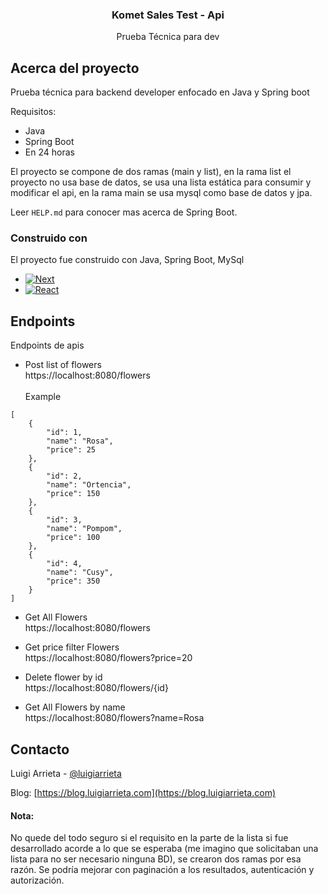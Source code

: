 <h3 align="center">Komet Sales Test - Api</h3>

  <p align="center">
    Prueba Técnica para dev
  </p>

<!-- ABOUT THE PROJECT -->
## Acerca del proyecto

Prueba técnica para backend developer enfocado en Java y Spring boot

Requisitos:
* Java
* Spring Boot
* En 24 horas

El proyecto se compone de dos ramas (main y list), en la rama list el proyecto no usa base de datos, se usa una lista estática para consumir y modificar el api, en la rama main se usa mysql como base de datos y jpa.

Leer `HELP.md` para conocer mas acerca de Spring Boot.

### Construido con

El proyecto fue construido con Java, Spring Boot, MySql

* [![Next][Java]][Java-url]
* [![React][Spring]][Spring-url]

## Endpoints
Endpoints de apis

* Post list of flowers
  <br>
  https://localhost:8080/flowers
  <br>  
  Example
```
[
    {
        "id": 1,
        "name": "Rosa",
        "price": 25
    },
    {
        "id": 2,
        "name": "Ortencia",
        "price": 150
    },
    {
        "id": 3,
        "name": "Pompom",
        "price": 100
    },
    {
        "id": 4,
        "name": "Cusy",
        "price": 350
    }
]
```

* Get All Flowers
  <br>
  https://localhost:8080/flowers

* Get price filter Flowers
  <br>
  https://localhost:8080/flowers?price=20

* Delete flower by id
  <br>
  https://localhost:8080/flowers/{id}

* Get All Flowers by name
  <br>
  https://localhost:8080/flowers?name=Rosa

<!-- CONTACT -->
## Contacto

Luigi Arrieta - [@luigiarrieta](https://www.linkedin.com/in/luigi-arrieta/)

Blog: [https://blog.luigiarrieta.com](https://blog.luigiarrieta.com)

<!-- MARKDOWN LINKS & IMAGES -->
[product-screenshot]: images/screenshot.png
[Java]: https://img.shields.io/badge/Java-20232A
[Java-url]: https://www.java.com/es/
[Spring]: https://img.shields.io/badge/SpringBoot-20232A
[Spring-url]: https://spring.io/

#### Nota:
No quede del todo seguro si el requisito en la parte de la lista si fue desarrollado acorde a lo que se esperaba (me imagino que solicitaban una lista para no ser necesario ninguna BD), se crearon dos ramas por esa razón. Se podría mejorar con paginación a los resultados, autenticación y autorización.